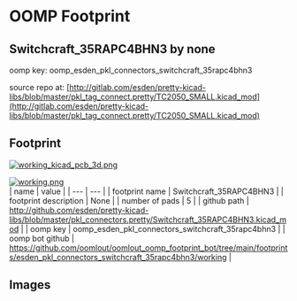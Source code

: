 # OOMP Footprint  
## Switchcraft_35RAPC4BHN3  by none  
  
oomp key: oomp_esden_pkl_connectors_switchcraft_35rapc4bhn3  
  
source repo at: [http://gitlab.com/esden/pretty-kicad-libs/blob/master/pkl_tag_connect.pretty/TC2050_SMALL.kicad_mod](http://gitlab.com/esden/pretty-kicad-libs/blob/master/pkl_tag_connect.pretty/TC2050_SMALL.kicad_mod)  
## Footprint  
  
[![working_kicad_pcb_3d.png](working_kicad_pcb_3d_600.png)](working_kicad_pcb_3d.png)  
  
[![working.png](working_600.png)](working.png)  
| name | value | 
| --- | --- | 
| footprint name | Switchcraft_35RAPC4BHN3 | 
| footprint description | None | 
| number of pads | 5 | 
| github path | http://github.com/esden/pretty-kicad-libs/blob/master/pkl_connectors.pretty/Switchcraft_35RAPC4BHN3.kicad_mod | 
| oomp key | oomp_esden_pkl_connectors_switchcraft_35rapc4bhn3 | 
| oomp bot github | https://github.com/oomlout/oomlout_oomp_footprint_bot/tree/main/footprints/esden_pkl_connectors_switchcraft_35rapc4bhn3/working | 
## Images  
